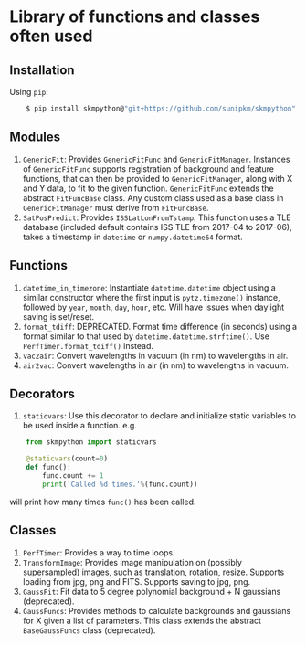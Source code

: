 # Library of functions and classes often used
## Installation
Using `pip`:
```sh
    $ pip install skmpython@"git+https://github.com/sunipkm/skmpython"
```

## Modules
1. `GenericFit`: Provides `GenericFitFunc` and `GenericFitManager`. Instances of `GenericFitFunc` supports registration of background and feature functions, that can then be provided to
`GenericFitManager`, along with X and Y data, to fit to the given function. `GenericFitFunc` extends the abstract `FitFuncBase` class. Any custom class used as a base class in
`GenericFitManager` must derive from `FitFuncBase`.
2. `SatPosPredict`: Provides `ISSLatLonFromTstamp`. This function uses a TLE database (included default contains ISS TLE from 2017-04 to 2017-06), takes a timestamp in `datetime` or `numpy.datetime64` format.

## Functions
1. `datetime_in_timezone`: Instantiate `datetime.datetime` object using a similar constructor where the first input is `pytz.timezone()` instance, followed by `year`, `month`, `day`, `hour`, etc. Will have issues when daylight saving is set/reset.
2. `format_tdiff`: DEPRECATED. Format time difference (in seconds) using a format similar to that used by `datetime.datetime.strftime()`. Use `PerfTimer.format_tdiff()` instead.
3. `vac2air`: Convert wavelengths in vacuum (in nm) to wavelengths in air.
4. `air2vac`: Convert wavelengths in air (in nm) to wavelengths in vacuum.

## Decorators
1. `staticvars`: Use this decorator to declare and initialize static variables to be used
inside a function. e.g.
```py
    from skmpython import staticvars

    @staticvars(count=0)
    def func():
        func.count += 1
        print('Called %d times.'%(func.count))
```
will print how many times `func()` has been called.

## Classes
1. `PerfTimer`: Provides a way to time loops.
2. `TransformImage`: Provides image manipulation on (possibly supersampled) images, such as translation, rotation, resize. Supports loading from jpg, png and FITS. Supports saving to jpg, png.
3. `GaussFit`: Fit data to 5 degree polynomial background + N gaussians (deprecated).
4. `GaussFuncs`: Provides methods to calculate backgrounds and gaussians for X given a list of parameters. This class extends the abstract `BaseGaussFuncs` class (deprecated).